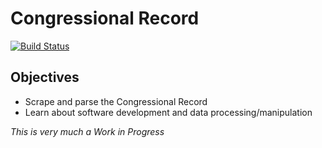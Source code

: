 # Congressional Record

[![Build Status](https://travis-ci.org/jchaskell/cr.svg?branch=master)](https://travis-ci.org/jchaskell/cr)

## Objectives
* Scrape and parse the Congressional Record
* Learn about software development and data processing/manipulation

*This is very much a Work in Progress*

